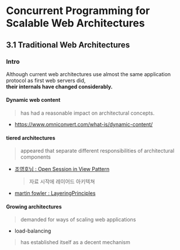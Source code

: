 # Concurrent Programming for Scalable Web Architectures  
## 3.1 Traditional Web Architectures  

### Intro  
Although current web architectures use almost the same application protocol as first web servers did,  
**their internals have changed considerably.**  

#### Dynamic web content  
> has had a reasonable impact on architectural concepts.  
* https://www.omniconvert.com/what-is/dynamic-content/  

#### tiered architectures  
> appeared that separate different responsibilities of architectural components  
* [조영호님 : Open Session in View Pattern](http://aeternum.egloos.com/2798098)  
  > 자료 시작에 레이어드 아키텍쳐  
* [martin fowler : LayeringPrinciples](https://martinfowler.com/bliki/LayeringPrinciples.html)  

#### Growing architectures  
> demanded for ways of scaling web applications  
* load-balancing  
> has established itself as a decent mechanism  

